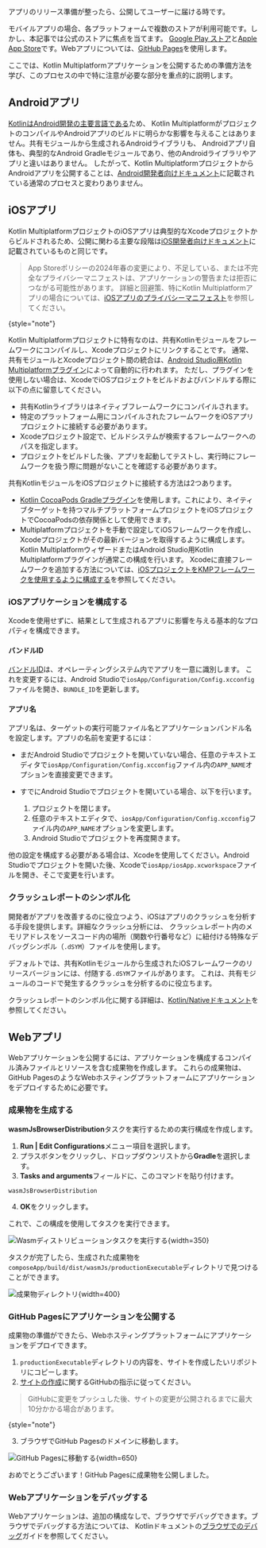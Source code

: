 [//]: # (title: アプリケーションの公開)

アプリのリリース準備が整ったら、公開してユーザーに届ける時です。

モバイルアプリの場合、各プラットフォームで複数のストアが利用可能です。しかし、本記事では公式のストアに焦点を当てます。
[Google Play ストア](https://play.google.com/store)と[Apple App Store](https://www.apple.com/ios/app-store/)です。Webアプリについては、[GitHub Pages](https://pages.github.com/)を使用します。

ここでは、Kotlin Multiplatformアプリケーションを公開するための準備方法を学び、このプロセスの中で特に注意が必要な部分を重点的に説明します。

## Androidアプリ

[KotlinはAndroid開発の主要言語である](https://developer.android.com/kotlin)ため、
Kotlin MultiplatformがプロジェクトのコンパイルやAndroidアプリのビルドに明らかな影響を与えることはありません。共有モジュールから生成されるAndroidライブラリも、
Androidアプリ自体も、典型的なAndroid Gradleモジュールであり、他のAndroidライブラリやアプリと違いはありません。
したがって、Kotlin MultiplatformプロジェクトからAndroidアプリを公開することは、[Android開発者向けドキュメント](https://developer.android.com/studio/publish)に記載されている通常のプロセスと変わりありません。

## iOSアプリ

Kotlin MultiplatformプロジェクトのiOSアプリは典型的なXcodeプロジェクトからビルドされるため、公開に関わる主要な段階は[iOS開発者向けドキュメント](https://developer.apple.com/ios/submit/)に記載されているものと同じです。

> App Storeポリシーの2024年春の変更により、不足している、または不完全なプライバシーマニフェストは、アプリケーションの警告または拒否につながる可能性があります。
> 詳細と回避策、特にKotlin Multiplatformアプリの場合については、[iOSアプリのプライバシーマニフェスト](https://kotlinlang.org/docs/apple-privacy-manifest.html)を参照してください。
>
{style="note"}

Kotlin Multiplatformプロジェクトに特有なのは、共有Kotlinモジュールをフレームワークにコンパイルし、Xcodeプロジェクトにリンクすることです。
通常、共有モジュールとXcodeプロジェクト間の統合は、[Android Studio用Kotlin Multiplatformプラグイン](https://plugins.jetbrains.com/plugin/14936-kotlin-multiplatform-mobile)によって自動的に行われます。
ただし、プラグインを使用しない場合は、XcodeでiOSプロジェクトをビルドおよびバンドルする際に以下の点に留意してください。

*   共有Kotlinライブラリはネイティブフレームワークにコンパイルされます。
*   特定のプラットフォーム用にコンパイルされたフレームワークをiOSアプリプロジェクトに接続する必要があります。
*   Xcodeプロジェクト設定で、ビルドシステムが検索するフレームワークへのパスを指定します。
*   プロジェクトをビルドした後、アプリを起動してテストし、実行時にフレームワークを扱う際に問題がないことを確認する必要があります。

共有KotlinモジュールをiOSプロジェクトに接続する方法は2つあります。
*   [Kotlin CocoaPods Gradleプラグイン](multiplatform-cocoapods-overview.md)を使用します。これにより、ネイティブターゲットを持つマルチプラットフォームプロジェクトをiOSプロジェクトでCocoaPodsの依存関係として使用できます。
*   Multiplatformプロジェクトを手動で設定してiOSフレームワークを作成し、Xcodeプロジェクトがその最新バージョンを取得するように構成します。
    Kotlin MultiplatformウィザードまたはAndroid Studio用Kotlin Multiplatformプラグインが通常この構成を行います。
    Xcodeに直接フレームワークを追加する方法については、[iOSプロジェクトをKMPフレームワークを使用するように構成する](multiplatform-integrate-in-existing-app.md#configure-the-ios-project-to-use-a-kmp-framework)を参照してください。

### iOSアプリケーションを構成する

Xcodeを使用せずに、結果として生成されるアプリに影響を与える基本的なプロパティを構成できます。

#### バンドルID

[バンドルID](https://developer.apple.com/documentation/bundleresources/information_property_list/cfbundleidentifier#discussion)は、オペレーティングシステム内でアプリを一意に識別します。
これを変更するには、Android Studioで`iosApp/Configuration/Config.xcconfig`ファイルを開き、`BUNDLE_ID`を更新します。

#### アプリ名

アプリ名は、ターゲットの実行可能ファイル名とアプリケーションバンドル名を設定します。アプリの名前を変更するには：

*   まだAndroid Studioでプロジェクトを開いていない場合、任意のテキストエディタで`iosApp/Configuration/Config.xcconfig`ファイル内の`APP_NAME`オプションを直接変更できます。
*   すでにAndroid Studioでプロジェクトを開いている場合、以下を行います。

    1.  プロジェクトを閉じます。
    2.  任意のテキストエディタで、`iosApp/Configuration/Config.xcconfig`ファイル内の`APP_NAME`オプションを変更します。
    3.  Android Studioでプロジェクトを再度開きます。

他の設定を構成する必要がある場合は、Xcodeを使用してください。Android Studioでプロジェクトを開いた後、Xcodeで`iosApp/iosApp.xcworkspace`ファイルを開き、そこで変更を行います。

### クラッシュレポートのシンボル化

開発者がアプリを改善するのに役立つよう、iOSはアプリのクラッシュを分析する手段を提供します。詳細なクラッシュ分析には、
クラッシュレポート内のメモリアドレスをソースコード内の場所（関数や行番号など）に紐付ける特殊なデバッグシンボル（`.dSYM`）ファイルを使用します。

デフォルトでは、共有Kotlinモジュールから生成されたiOSフレームワークのリリースバージョンには、付随する`.dSYM`ファイルがあります。
これは、共有モジュールのコードで発生するクラッシュを分析するのに役立ちます。

クラッシュレポートのシンボル化に関する詳細は、[Kotlin/Nativeドキュメント](https://kotlinlang.org/docs/native-debugging.html#debug-ios-applications)を参照してください。

## Webアプリ

Webアプリケーションを公開するには、アプリケーションを構成するコンパイル済みファイルとリソースを含む成果物を作成します。
これらの成果物は、GitHub PagesのようなWebホスティングプラットフォームにアプリケーションをデプロイするために必要です。

### 成果物を生成する

**wasmJsBrowserDistribution**タスクを実行するための実行構成を作成します。

1.  **Run | Edit Configurations**メニュー項目を選択します。
2.  プラスボタンをクリックし、ドロップダウンリストから**Gradle**を選択します。
3.  **Tasks and arguments**フィールドに、このコマンドを貼り付けます。

   ```shell
   wasmJsBrowserDistribution
   ```

4.  **OK**をクリックします。

これで、この構成を使用してタスクを実行できます。

![Wasmディストリビューションタスクを実行する](compose-run-wasm-distribution-task.png){width=350}

タスクが完了したら、生成された成果物を`composeApp/build/dist/wasmJs/productionExecutable`ディレクトリで見つけることができます。

![成果物ディレクトリ](compose-web-artifacts.png){width=400}

### GitHub Pagesにアプリケーションを公開する

成果物の準備ができたら、Webホスティングプラットフォームにアプリケーションをデプロイできます。

1.  `productionExecutable`ディレクトリの内容を、サイトを作成したいリポジトリにコピーします。
2.  [サイトの作成](https://docs.github.com/en/pages/getting-started-with-github-pages/creating-a-github-pages-site#creating-your-site)に関するGitHubの指示に従ってください。

   > GitHubに変更をプッシュした後、サイトの変更が公開されるまでに最大10分かかる場合があります。
   >
   {style="note"}

3.  ブラウザでGitHub Pagesのドメインに移動します。

   ![GitHub Pagesに移動する](publish-your-application-on-web.png){width=650}

おめでとうございます！GitHub Pagesに成果物を公開しました。

### Webアプリケーションをデバッグする

Webアプリケーションは、追加の構成なしで、ブラウザでデバッグできます。ブラウザでデバッグする方法については、
Kotlinドキュメントの[ブラウザでのデバッグ](https://kotlinlang.org/docs/wasm-debugging.html#debug-in-your-browser)ガイドを参照してください。